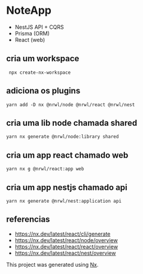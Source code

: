 # NoteApp

- NestJS API + CQRS
- Prisma (ORM)
- React (web)

## cria um workspace

` npx create-nx-workspace`

## adiciona os plugins

`yarn add -D nx @nrwl/node @nrwl/react @nrwl/nest`

## cria uma lib node chamada shared

`yarn nx generate @nrwl/node:library shared`

## cria um app react chamado web

`yarn nx g @nrwl/react:app web`

## cria um app nestjs chamado api

`yarn nx generate @nrwl/nest:application api`

## referencias

- https://nx.dev/latest/react/cli/generate
- https://nx.dev/latest/react/node/overview
- https://nx.dev/latest/react/react/overview
- https://nx.dev/latest/react/nest/overview

This project was generated using [Nx](https://nx.dev).
